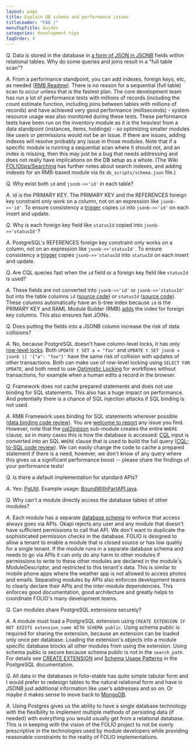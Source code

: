 ```yaml
---
layout: page
title: Explain DB schema and performance issues
titleLeader: "FAQ |"
menuTopTitle: Guides
categories: development-tips
faqOrder: 4
---
```


*Q.* Data is stored in the database in [a form of JSON in JSONB](https://www.postgresql.org/docs/current/static/datatype-json.html) fields within relational tables. Why do some queries and joins result in a "full table scan"?

*A.* From a performance standpoint, you can add indexes, foreign keys, etc, as needed ([RMB Readme](https://github.com/folio-org/raml-module-builder/blob/master/README.md)). There is no reason for a sequential (full table) scan to occur unless that is the fastest plan. The core development team has run a lot of performance tests with millions of records (including the count estimate function, including joins between tables with millions of records) and have achieved very good performance (milliseconds) - system resource usage was also monitored during these tests. These performance tests have been run on the inventory module as it is the heaviest from a data standpoint (instances, items, holdings) - so optimizing smaller modules like users or permissions would not be an issue. If there are issues, adding indexes will resolve probably any issue in those modules. Note that if a specific module is running a sequential scan where it should not, and an index is missing, then this may just be a bug that needs addressing and does not really have implications on the DB setup as a whole.
(The Wiki [FOLIOtips/Searching](https://wiki.folio.org/pages/viewpage.action?pageId=33948019) has further notes about search indexes, and adding indexes for an RMB-based module via its `db_scripts/schema.json` file.)

*Q.* Why exist both `id` and `jsonb->>'id'` in each table?

*A.* id is the PRIMARY KEY. The PRIMARY KEY and the REFERENCES foreign key constraint only work on a column, not on an expression like `jsonb->>'id'`. To ensure consistency a [trigger](https://github.com/folio-org/raml-module-builder/blob/v29.2.2/domain-models-runtime/src/main/resources/templates/db_scripts/general_functions.ftl#L50) copies `id` into `jsonb->>'id'` on each insert and update.

*Q.* Why is each foreign key field like `statusId` copied into `jsonb->>'statusId'`?

*A.* PostgreSQL's REFERENCES foreign key constraint only works on a column, not on an expression like `jsonb->>'statusId'`. To ensure consistency a [trigger](https://github.com/folio-org/raml-module-builder/blob/v29.2.2/domain-models-runtime/src/main/resources/templates/db_scripts/foreign_keys.ftl#L25) copies `jsonb->>'statusId` into `statusId` on each insert and update.

*Q.* Are CQL queries fast when the `id` field or a foreign key field like `statusId` is used?

*A.* These fields are not converted into `jsonb->>'id'` or `jsonb->>'statusId'` but into the table columns `id` ([source code](https://github.com/folio-org/raml-module-builder/blob/v29.2.2/cql2pgjson/src/main/java/org/folio/cql2pgjson/CQL2PgJSON.java#L712)) or `statusId` ([source code](https://github.com/folio-org/raml-module-builder/blob/v29.2.2/cql2pgjson/src/main/java/org/folio/cql2pgjson/CQL2PgJSON.java#L723)). These columns automatically have an b-tree index because `id` is the PRIMARY KEY and RAML Module Builder (RMB) [adds](https://github.com/folio-org/raml-module-builder/blob/v29.2.2/domain-models-runtime/src/main/resources/templates/db_scripts/foreign_keys.ftl#L8-L9) the index for foreign key columns. This also ensures fast JOINs.

*Q.* Does putting the fields into a JSONB column increase the risk of data collisions?

*A.* No, because PostgreSQL doesn't have column-level locks, it has only [row-level locks](https://www.postgresql.org/docs/current/mvcc.html). Both `UPDATE t SET a = "foo"` and `UPDATE t SET jsonb = jsonb || '{"a": "foo"}'` have the same risk of collision with updates of other transactions. Both can make use of row-level locking using `SELECT FOR UPDATE`, and both need to use [Optimistic Locking](https://wiki.folio.org/display/DD/Optimistic+locking+support) for workflows without transactions, for example when a human edits a record in the browser.

*Q.* Framework does not cache prepared statements and does not use binding for SQL statements. This also has a huge impact on performance. And potentially there is a chance of SQL injection attacks if SQL binding is not used.

*A.* RMB Framework uses binding for SQL statements wherever possible ([data binding code review](https://issues.folio.org/browse/RMB-189)). You are [welcome to report](https://wiki.folio.org/display/SEC/FOLIO+Vulnerability+and+Remediation+Policy) any issue you find. However, note that the [cql2pgjson](https://github.com/folio-org/raml-module-builder/tree/master/cql2pgjson) sub-module creates the entire `WHERE` clause, so in _many_ cases this is how the database is accessed: [CQL](/reference/glossary/#cql) input is converted into an SQL `WHERE` clause that is used to build the full query ([CQL-to-SQL code review](https://issues.folio.org/browse/RMB-565)). We can easily change the code to cache a prepared statement if there is a need, however, we don't know of any query where this gives us a significant performance boost -- please share the findings of your performance tests!

*Q.* Is there a default implementation for standard APIs?

*A.* Yes: [PgUtil](https://github.com/folio-org/raml-module-builder/blob/v32.0.0/domain-models-runtime/src/main/java/org/folio/rest/persist/PgUtil.java). Example usage: [BoundWithPartAPI.java](https://github.com/folio-org/mod-inventory-storage/blob/v21.0.0/src/main/java/org/folio/rest/impl/BoundWithPartAPI.java).

*Q.* Why can't a module directly access the database tables of other modules?

*A.* Each module has a separate [database schema](https://www.postgresql.org/docs/current/ddl-schemas.html) to enforce that access always goes via APIs. Okapi rejects any user and any module that doesn't have sufficient permissions to call that API. We don't want to duplicate the sophisticated permission checks in the database. FOLIO is designed to allow a tenant to enable a module that is closed source or has low quality for a single tenant. If the module runs in a separate database schema and needs to go via APIs it can only do any harm to other modules if permissions to write to these other modules are declared in the module's ModuleDescriptor, and restricted to this tenant's data. This is similar to mobile phone apps where the weather app is not allowed to access photos and emails. Separating modules by APIs also enforces development teams to clearly declare their APIs and the inter-module dependencies. This enforces good documentation, good architecture and greatly helps to coordinate FOLIO's many development teams.

*Q.* Can modules share PostgreSQL extensions securely?

*A.* A module must load a PostgreSQL extension using `CREATE EXTENSION IF NOT EXISTS extension_name WITH SCHEMA public`. Using schema public is required for sharing the extension, because an extension can be loaded only once per database. Loading the extension's objects into a module specific database blocks all other modules from using the extension. Using schema public is secure because schema public is not in the `search_path`. For details see [CREATE EXTENSION](https://www.postgresql.org/docs/current/sql-createextension.html) and [Schema Usage Patterns](https://www.postgresql.org/docs/current/ddl-schemas.html#DDL-SCHEMAS-PATTERNS) in the PostgreSQL documentation.

*Q.* All data in the databases in folio-stable has quite simple tabular form and I would prefer to redesign tables to the natural relational form and have in JSONB just additional information like user’s addresses and so on. Or maybe it makes sense to move back to [MongoDB](https://www.mongodb.com/).

*A.* Using Postgres gives us the ability to have a single database technology with the flexibility to implement multiple methods of persisting data (if needed) with everything you would usually get from a relational database.  This is in keeping with the vision of the FOLIO project to not be overly prescriptive in the technologies used by module developers while providing reasonable constraints to the reality of FOLIO implementations.

